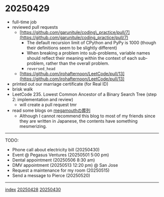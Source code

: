 <head><meta name="viewport" content="width=device-width, initial-scale=1.0, user-scalable=yes" /><meta charset="UTF-8"></head>

# 20250429

- full-time job
- reviewed pull requests
	- [https://github.com/garunitule/coding\_practice/pull/7](https://github.com/garunitule/coding_practice/pull/7)
		- The default recursion limit of CPython and PyPy is 1000 (though their definitions seem to be slightly different)
		- When breaking a problem into sub-problems, variable names should reflect their meaning within the context of each sub-problem, rather than the overall problem.
		- `reversed_head`
	- [https://github.com/irohafternoon/LeetCode/pull/13](https://github.com/irohafternoon/LeetCode/pull/13)
- printed out our marriage certificate (for Real ID)
- brisk walk
- LeetCode 235. Lowest Common Ancestor of a Binary Search Tree (step 2: implementation and review)
	- will create a pull request tmr
- read some blogs on [megamouthの葬列](https://www.megamouth.info/)
	- Although I cannot recommend this blog to most of my friends since they are written in Japanese, the contents have something mesmerizing.

---

TODO:

- Phone call about electricity bill (20250430)
- Event @ Pegasus Ventures (20250501 5:00 pm)
- Dental appointment (20250506 8:30 am)
- DMV appointment (20250513 12:20 pm) @ San Jose
- Request a maintenance for my room (20250515)
- Send a message to Pierce (20250520)

---

[index](../../index.html)
[20250428](20250428.html)
[20250430](20250430.html)
